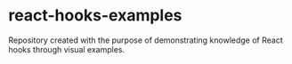 # react-hooks-examples
Repository created with the purpose of demonstrating knowledge of React hooks through visual examples.
